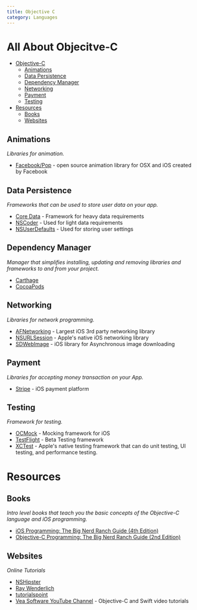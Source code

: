 ```yaml
---
title: Objective C
category: Languages
---
```


# All About Objecitve-C
- [Objective-C](#all-about-objective-c)
  - [Animations](#animations)
  - [Data Persistence](#data-persistence)
  - [Dependency Manager](#dependency-manager)
  - [Networking](#networking)
  - [Payment](#payment)
  - [Testing](#testing)
- [Resources](#resources)
  - [Books](#books)
  - [Websites](#websites)

## Animations

*Libraries for animation.*

* [Facebook/Pop](https://github.com/facebook/pop) - open source animation library for OSX and iOS created by Facebook

## Data Persistence

*Frameworks that can be used to store user data on your app.*

* [Core Data](https://developer.apple.com/library/watchos/documentation/Cocoa/Conceptual/CoreData/index.html) - Framework for heavy data requirements
* [NSCoder](https://developer.apple.com/library/ios/documentation/Cocoa/Reference/Foundation/Classes/NSCoder_Class/) - Used for light data requirements
* [NSUserDefaults](https://developer.apple.com/library/mac/documentation/Cocoa/Reference/Foundation/Classes/NSUserDefaults_Class/) - Used for storing user settings

## Dependency Manager

*Manager that simplifies installing, updating and removing libraries and frameworks to and from your project.*

* [Carthage](https://github.com/Carthage/Carthage)
* [CocoaPods](https://cocoapods.org)

## Networking

*Libraries for network programming.*

* [AFNetworking](https://github.com/AFNetworking/AFNetworking) - Largest iOS 3rd party networking library
* [NSURLSession](https://developer.apple.com/library/ios/documentation/Foundation/Reference/NSURLSession_class/index.html) - Apple's native iOS networking library
* [SDWebImage](https://github.com/rs/SDWebImage) - iOS library for Asynchronous image downloading

## Payment

*Libraries for accepting money transaction on your App.*

* [Stripe](https://stripe.com/docs/mobile/ios) - iOS payment platform

## Testing

*Framework for testing.*

* [OCMock](http://ocmock.org) - Mocking framework for iOS
* [TestFlight](https://developer.apple.com/testflight/) - Beta Testing framework
* [XCTest](https://developer.apple.com/library/ios/documentation/DeveloperTools/Conceptual/testing_with_xcode/chapters/01-introduction.html) - Apple's native testing framework that can do unit testing, UI testing, and performance testing.

# Resources

## Books

*Intro level books that teach you the basic concepts of the Objective-C language and iOS programming.*

* [iOS Programming: The Big Nerd Ranch Guide (4th Edition)](https://www.amazon.com/iOS-Programming-Ranch-Guide-Guides/dp/0321942051/ref=sr_1_7?s=books&ie=UTF8&qid=1468365404&sr=1-7&keywords=big+nerd+ranch)
* [Objective-C Programming: The Big Nerd Ranch Guide (2nd Edition)](https://www.bignerdranch.com/we-write/objective-c-programming/)

## Websites

*Online Tutorials*

* [NSHipster](http://nshipster.com)
* [Ray Wenderlich](https://www.raywenderlich.com)
* [tutorialspoint](http://www.tutorialspoint.com/objective_c/index.htm)
* [Vea Software YouTube Channel](https://www.youtube.com/user/veasoftware) - Objective-C and Swift video tutorials


